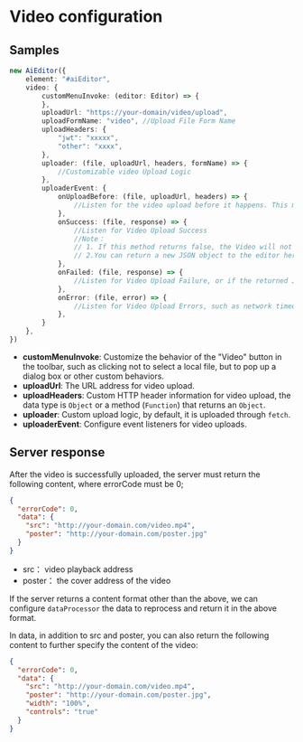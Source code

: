 # Video configuration

## Samples

```typescript
new AiEditor({
    element: "#aiEditor",
    video: {
        customMenuInvoke: (editor: Editor) => {
        },
        uploadUrl: "https://your-domain/video/upload",
        uploadFormName: "video", //Upload File Form Name
        uploadHeaders: {
            "jwt": "xxxxx",
            "other": "xxxx",
        },
        uploader: (file, uploadUrl, headers, formName) => {
            //Customizable video Upload Logic
        },
        uploaderEvent: {
            onUploadBefore: (file, uploadUrl, headers) => {
                //Listen for the video upload before it happens. This method can be left without returning any content, but if it returns false, the upload will be aborted.
            },
            onSuccess: (file, response) => {
                //Listen for Video Upload Success
                //Note：
                // 1. If this method returns false, the Video will not be inserted into the editor.
                // 2.You can return a new JSON object to the editor here.
            },
            onFailed: (file, response) => {
                //Listen for Video Upload Failure, or if the returned JSON information is incorrect.
            },
            onError: (file, error) => {
                //Listen for Video Upload Errors, such as network timeouts, etc.
            },
        }
    },
})
```

- **customMenuInvoke**: Customize the behavior of the "Video" button in the toolbar, such as clicking not to select a local file, but to pop up a dialog box or other custom behaviors.
- **uploadUrl**: The URL address for video upload.
- **uploadHeaders**: Custom HTTP header information for video upload, the data type is `Object` or a method (`Function`) that returns an `Object`.
- **uploader**: Custom upload logic, by default, it is uploaded through `fetch`.
- **uploaderEvent**: Configure event listeners for video uploads.

## Server response

After the video is successfully uploaded, the server must return the following content, where errorCode must be 0;

```json
{
  "errorCode": 0,
  "data": {
    "src": "http://your-domain.com/video.mp4",
    "poster": "http://your-domain.com/poster.jpg"
  }
}
```

- src：  video playback address
- poster： the cover address of the video

If the server returns a content format other than the above, we can configure `dataProcessor` the data to reprocess and return it in the above format.

In data, in addition to src and poster, you can also return the following content to further specify the content of the video:

```json
{
  "errorCode": 0,
  "data": {
    "src": "http://your-domain.com/video.mp4",
    "poster": "http://your-domain.com/poster.jpg",
    "width": "100%",
    "controls": "true"
  }
}
```